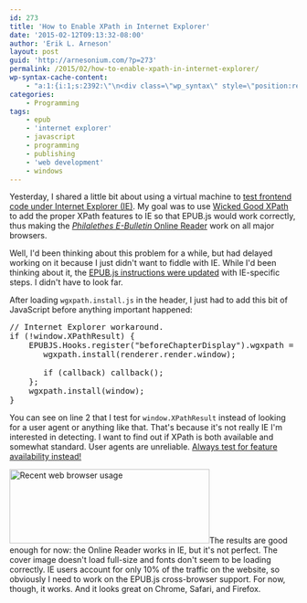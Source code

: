 ```yaml
---
id: 273
title: 'How to Enable XPath in Internet Explorer'
date: '2015-02-12T09:13:32-08:00'
author: 'Erik L. Arneson'
layout: post
guid: 'http://arnesonium.com/?p=273'
permalink: /2015/02/how-to-enable-xpath-in-internet-explorer/
wp-syntax-cache-content:
    - "a:1:{i:1;s:2392:\"\n<div class=\"wp_syntax\" style=\"position:relative;\"><table><tr><td class=\"line_numbers\"><pre>1\n2\n3\n4\n5\n6\n7\n8\n9\n</pre></td><td class=\"code\"><pre class=\"javascript\" style=\"font-family:monospace;\"><span style=\"color: #006600; font-style: italic;\">// Internet Explorer workaround.</span>\n<span style=\"color: #000066; font-weight: bold;\">if</span> <span style=\"color: #009900;\">&#40;</span><span style=\"color: #339933;\">!</span>window.<span style=\"color: #660066;\">XPathResult</span><span style=\"color: #009900;\">&#41;</span> <span style=\"color: #009900;\">&#123;</span>\n    EPUBJS.<span style=\"color: #660066;\">Hooks</span>.<span style=\"color: #660066;\">register</span><span style=\"color: #009900;\">&#40;</span><span style=\"color: #3366CC;\">&quot;beforeChapterDisplay&quot;</span><span style=\"color: #009900;\">&#41;</span>.<span style=\"color: #660066;\">wgxpath</span> <span style=\"color: #339933;\">=</span> <span style=\"color: #000066; font-weight: bold;\">function</span><span style=\"color: #009900;\">&#40;</span>callback<span style=\"color: #339933;\">,</span> renderer<span style=\"color: #009900;\">&#41;</span><span style=\"color: #009900;\">&#123;</span>\n       wgxpath.<span style=\"color: #660066;\">install</span><span style=\"color: #009900;\">&#40;</span>renderer.<span style=\"color: #660066;\">render</span>.<span style=\"color: #660066;\">window</span><span style=\"color: #009900;\">&#41;</span><span style=\"color: #339933;\">;</span>\n&nbsp;\n       <span style=\"color: #000066; font-weight: bold;\">if</span> <span style=\"color: #009900;\">&#40;</span>callback<span style=\"color: #009900;\">&#41;</span> callback<span style=\"color: #009900;\">&#40;</span><span style=\"color: #009900;\">&#41;</span><span style=\"color: #339933;\">;</span>\n    <span style=\"color: #009900;\">&#125;</span><span style=\"color: #339933;\">;</span>\n    wgxpath.<span style=\"color: #660066;\">install</span><span style=\"color: #009900;\">&#40;</span>window<span style=\"color: #009900;\">&#41;</span><span style=\"color: #339933;\">;</span>\n<span style=\"color: #009900;\">&#125;</span></pre></td></tr></table><p class=\"theCode\" style=\"display:none;\">// Internet Explorer workaround.\nif (!window.XPathResult) {\n    EPUBJS.Hooks.register(&quot;beforeChapterDisplay&quot;).wgxpath = function(callback, renderer){\n       wgxpath.install(renderer.render.window);\n\n       if (callback) callback();\n    };\n    wgxpath.install(window);\n}</p></div>\n\";}"
categories:
    - Programming
tags:
    - epub
    - 'internet explorer'
    - javascript
    - programming
    - publishing
    - 'web development'
    - windows
---
```


Yesterday, I shared a little bit about using a virtual machine to <a href="http://arnesonium.com/2015/02/test-internet-explorer-without-booting-windows/" title="How to Test Your Frontend Against Internet Explorer Without Booting Windows">test frontend code under Internet Explorer (IE)</a>. My goal was to use <a href="https://code.google.com/p/wicked-good-xpath/" title="Wicked Good XPath" target="_blank">Wicked Good XPath</a> to add the proper XPath features to IE so that EPUB.js would work correctly, thus making the <a href="http://arnesonium.com/2015/01/philalethes-e-bulletin-online-reader/" title="Philalethes E-Bulletin Online Reader"><em>Philalethes E-Bulletin</em> Online Reader</a> work on all major browsers.
<!--more-->

Well, I'd been thinking about this problem for a while, but had delayed working on it because I just didn't want to fiddle with IE. While I'd been thinking about it, the <a href="https://github.com/futurepress/epub.js/commit/f2fa7497939e5876ff6676cf8de34d7284498495#diff-04c6e90faac2675aa89e2176d2eec7d8" target="_blank">EPUB.js instructions were updated</a> with IE-specific steps. I didn't have to look far.

After loading <code>wgxpath.install.js</code> in the header, I just had to add this bit of JavaScript before anything important happened:

<pre lang="javascript" line="1">
// Internet Explorer workaround.
if (!window.XPathResult) {
    EPUBJS.Hooks.register("beforeChapterDisplay").wgxpath = function(callback, renderer){
       wgxpath.install(renderer.render.window);

       if (callback) callback();
    };
    wgxpath.install(window);
}
</pre>

You can see on line 2 that I test for <code>window.XPathResult</code> instead of looking for a user agent or anything like that. That's because it's not really IE I'm interested in detecting. I want to find out if XPath is both available and somewhat standard. User agents are unreliable. <a href="http://learn.jquery.com/code-organization/feature-browser-detection/" target="_blank">Always test for feature availability instead!</a>

<img src="http://arnesonium.com/wp-content/uploads/2015/02/Screenshot-from-2015-02-11-133823.png" alt="Recent web browser usage" width="350" height="130" class="alignright size-full wp-image-279" />The results are good enough for now: the Online Reader works in IE, but it's not perfect. The cover image doesn't load full-size and fonts don't seem to be loading correctly. IE users account for only 10% of the traffic on the website, so obviously I need to work on the EPUB.js cross-browser support. For now, though, it works. And it looks great on Chrome, Safari, and Firefox.
